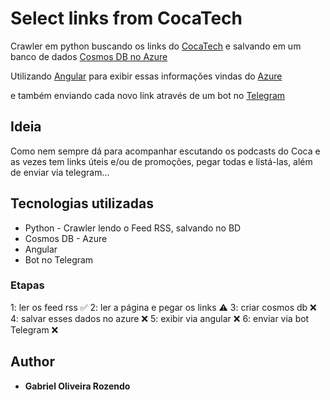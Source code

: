 # Select links from CocaTech
Crawler em python buscando os links do [CocaTech](https://cocatech.com.br/) e salvando em um banco de dados [Cosmos DB no Azure](https://azure.microsoft.com/services/cosmos-db/)

Utilizando [Angular](https://angular.io/) para exibir essas informações vindas do [Azure](https://azure.microsoft.com)
 
e  também enviando cada novo link através de um bot no [Telegram](https://telegram.me/)

## Ideia
Como nem sempre dá para acompanhar escutando os podcasts do Coca e as vezes tem links úteis e/ou de promoções, pegar todas e listá-las, além de enviar via telegram...


## Tecnologias utilizadas
* Python - Crawler lendo o Feed RSS, salvando no BD
* Cosmos DB - Azure
* Angular
* Bot no Telegram

### Etapas
1: ler os feed rss ✅
2: ler a página e pegar os links ⚠️
3: criar cosmos db ❌
4: salvar esses dados no azure ❌
5: exibir via angular ❌
6: enviar via bot Telegram ❌

## Author
* **Gabriel Oliveira Rozendo**